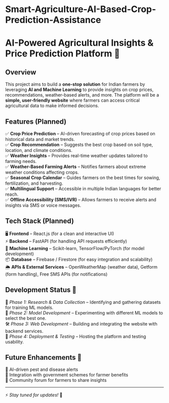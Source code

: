 # Smart-Agriculture-AI-Based-Crop-Prediction-Assistance

# AI-Powered Agricultural Insights & Price Prediction Platform 🌾  

## Overview  
This project aims to build a **one-stop solution** for Indian farmers by leveraging **AI and Machine Learning** to provide insights on crop prices, recommendations, weather-based alerts, and more. The platform will be a **simple, user-friendly website** where farmers can access critical agricultural data to make informed decisions.  

## Features (Planned)  
✅ **Crop Price Prediction** – AI-driven forecasting of crop prices based on historical data and market trends.  
✅ **Crop Recommendation** – Suggests the best crop based on soil type, location, and climate conditions.  
✅ **Weather Insights** – Provides real-time weather updates tailored to farming needs.  
✅ **Weather-Based Farming Alerts** – Notifies farmers about extreme weather conditions affecting crops.  
✅ **Seasonal Crop Calendar** – Guides farmers on the best times for sowing, fertilization, and harvesting.  
✅ **Multilingual Support** – Accessible in multiple Indian languages for better reach.  
✅ **Offline Accessibility (SMS/IVR)** – Allows farmers to receive alerts and insights via SMS or voice messages.  

## Tech Stack (Planned)  
🖥 **Frontend** – React.js (for a clean and interactive UI)  
⚡ **Backend** – FastAPI (for handling API requests efficiently)  
🤖 **Machine Learning** – Scikit-learn, TensorFlow/PyTorch (for model development)  
📦 **Database** – Firebase / Firestore (for easy integration and scalability)  
🌦 **APIs & External Services** – OpenWeatherMap (weather data), Getform (form handling), Free SMS APIs (for notifications)

## Development Status 🚧  
🚀 *Phase 1: Research & Data Collection* – Identifying and gathering datasets for training ML models.  
🔬 *Phase 2: Model Development* – Experimenting with different ML models to select the best one.  
🛠 *Phase 3: Web Development* – Building and integrating the website with backend services.  
📢 *Phase 4: Deployment & Testing* – Hosting the platform and testing usability.  

## Future Enhancements 🌱  
🔹 AI-driven pest and disease alerts  
🔹 Integration with government schemes for farmer benefits  
🔹 Community forum for farmers to share insights

---

⚡ *Stay tuned for updates!* 🚜
 
